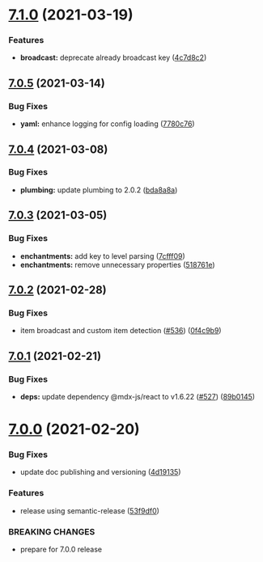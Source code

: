 # [7.1.0](https://github.com/MythicDrops/MythicDrops/compare/v7.0.5...v7.1.0) (2021-03-19)


### Features

* **broadcast:** deprecate already broadcast key ([4c7d8c2](https://github.com/MythicDrops/MythicDrops/commit/4c7d8c28d6a410c580066f64b82d37dd7bc9a302))

## [7.0.5](https://github.com/MythicDrops/MythicDrops/compare/v7.0.4...v7.0.5) (2021-03-14)


### Bug Fixes

* **yaml:** enhance logging for config loading ([7780c76](https://github.com/MythicDrops/MythicDrops/commit/7780c76260b8cdbdd5d114de6ed487698fda9dbb))

## [7.0.4](https://github.com/MythicDrops/MythicDrops/compare/v7.0.3...v7.0.4) (2021-03-08)


### Bug Fixes

* **plumbing:** update plumbing to 2.0.2 ([bda8a8a](https://github.com/MythicDrops/MythicDrops/commit/bda8a8adf78caa0959e46cff132c3c729d6cd593))

## [7.0.3](https://github.com/MythicDrops/MythicDrops/compare/v7.0.2...v7.0.3) (2021-03-05)


### Bug Fixes

* **enchantments:** add key to level parsing ([7cfff09](https://github.com/MythicDrops/MythicDrops/commit/7cfff0927d7d53c989f4e99d2fb1a894b7fffaa8))
* **enchantments:** remove unnecessary properties ([518761e](https://github.com/MythicDrops/MythicDrops/commit/518761e58150cadd8ee218fd22d6983c4f79c058))

## [7.0.2](https://github.com/MythicDrops/MythicDrops/compare/v7.0.1...v7.0.2) (2021-02-28)


### Bug Fixes

* item broadcast and custom item detection ([#536](https://github.com/MythicDrops/MythicDrops/issues/536)) ([0f4c9b9](https://github.com/MythicDrops/MythicDrops/commit/0f4c9b9892f19c022195cae15f788c78725b1fe8))

## [7.0.1](https://github.com/MythicDrops/MythicDrops/compare/v7.0.0...v7.0.1) (2021-02-21)


### Bug Fixes

* **deps:** update dependency @mdx-js/react to v1.6.22 ([#527](https://github.com/MythicDrops/MythicDrops/issues/527)) ([89b0145](https://github.com/MythicDrops/MythicDrops/commit/89b0145c1ff33298dbef4481cdd06d135e707a82))

# [7.0.0](https://github.com/MythicDrops/MythicDrops/compare/v6.3.1...v7.0.0) (2021-02-20)


### Bug Fixes

* update doc publishing and versioning ([4d19135](https://github.com/MythicDrops/MythicDrops/commit/4d1913597e16601b4b8efe98b8f6bf6cb5e1d4d6))


### Features

* release using semantic-release ([53f9df0](https://github.com/MythicDrops/MythicDrops/commit/53f9df0a09cf355069f8c2557970924c8e071410))


### BREAKING CHANGES

* prepare for 7.0.0 release
